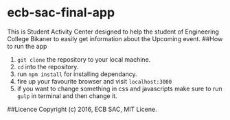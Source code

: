 # ecb-sac-final-app
This is Student Activity Center designed to help the student of Engineering College Bikaner to easily get information about the Upcoming event.
##How to run the app
1. `git clone` the repository to your local machine.
2. `cd` into the repository.
3. run `npm install` for installing dependancy.
4. fire up your favourite browser and visit `localhost:3000`
5. if you want to change something in css and javascripts make sure to run `gulp` in terminal and then change it.

##Licence
Copyright (c) 2016, ECB SAC, MIT Licene.
